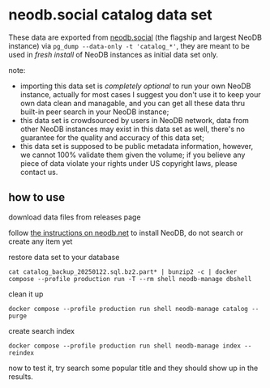neodb.social catalog data set
=============================

These data are exported from [neodb.social](https://neodb.social) (the flagship and largest NeoDB instance) via `pg_dump --data-only -t 'catalog_*'`, they are meant to be used in *fresh install* of NeoDB instances as initial data set only. 

note: 

- importing this data set is *completely optional* to run your own NeoDB instance, actually for most cases I suggest you don't use it to keep your own data clean and managable, and you can get all these data thru built-in peer search in your NeoDB instance;
- this data set is crowdsourced by users in NeoDB network, data from other NeoDB instances may exist in this data set as well, there's no guarantee for the quality and accuracy of this data set;
- this data set is supposed to be public metadata information, however, we cannot 100% validate them given the volume; if you believe any piece of data violate your rights under US copyright laws, please contact us. 

how to use
----------

download data files from releases page

follow [the instructions on neodb.net](https://neodb.net/install/) to install NeoDB, do not search or create any item yet

restore data set to your database
```
cat catalog_backup_20250122.sql.bz2.part* | bunzip2 -c | docker compose --profile production run -T --rm shell neodb-manage dbshell
```

clean it up
```
docker compose --profile production run shell neodb-manage catalog --purge
```

create search index
```
docker compose --profile production run shell neodb-manage index --reindex
```

now to test it, try search some popular title and they should show up in the results.
